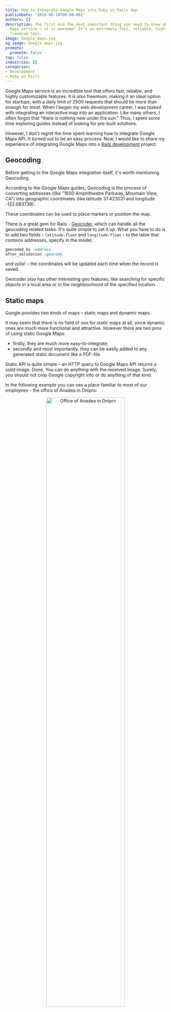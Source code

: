```yaml
---
title: How to Integrate Google Maps into Ruby on Rails App
publishDate: '2016-08-10T00:00:00Z'
authors: []
description: The first and the most important thing you need to know about Google
  Maps service – it is awesome! It's an extremely fast, reliable, highly customizable
  freemium tool.
image: Google_maps.jpg
og_image: Google_maps.jpg
promote:
  promote: false
top: false
industries: []
categories:
- Development
- Ruby on Rails
---
```


Google Maps service is an incredible tool that offers fast, reliable, and highly customizable features. It is also freemium, making it an ideal option for startups, with a daily limit of 2500 requests that should be more than enough for most. When I began my web development career, I was tasked with integrating an interactive map into an application. Like many others, I often forgot that "there is nothing new under the sun." Thus, I spent some time exploring guides instead of looking for pre-built solutions.

However, I don't regret the time spent learning how to integrate Google Maps API. It turned out to be an easy process. Now, I would like to share my experience of integrating Google Maps into a [Rails development](/services/web-development/ruby-on-rails-development) project.

## Geocoding

Before getting to the Google Maps integration itself, it's worth mentioning Geocoding.

According to the Google Maps guides, Geocoding is the process of converting addresses (like "1600 Amphitheatre Parkway, Mountain View, CA") into geographic coordinates (like latitude 37.423021 and longitude -122.083739).

These coordinates can be used to place markers or position the map.

There is a great gem for Rails - [Geocoder](https://github.com/alexreisner/geocoder), which can handle all the geocoding related tasks. It's quite simple to set it up. What you have to do is to add two fields - `latitude:float` and `longitude:float` - to the table that contains addresses, specify in the model:

```ruby
geocoded_by :address
after_validation :geocode
```
and voila! – the coordinates will be updated each time when the record is saved.

Geocoder also has other interesting geo features, like searching for specific objects in a local area or in the neighbourhood of the specified location.

## Static maps

Google provides two kinds of maps – static maps and dynamic maps.

It may seem that there is no field of use for static maps at all, since dynamic ones are much more functional and attractive. However there are two pros of using static Google Maps:
* firstly, they are much more easy-to-integrate;
* secondly and most importantly, they can be easily added to any generated static document like a PDF-file.

Static API is quite simple – an HTTP query to Google Maps API returns a solid image. Done. You can do anything with the received image. Surely, you should not crop Google copyright info or do anything of that kind.

In the following example you can see a place familiar to most of our employees - the office of Anadea in Dnipro:

<center><img src="Anadea-Dnepr.png" alt="Office of Anadea in Dnipro" style="width: 70%;"></center>

Here is the same place, but with a deeper zoom:

<center><img src="Anadea-Dnepr-closer.png" alt="Office of Anadea in Dnipro" style="width: 70%;"></center>

And once again, the same place, but this time as a panoramic view (made by a related Google Maps service called Street View):

<center><img src="Anadea-Dnepr-streetview.jpg" alt="Office of Anadea in Dnipro" style="width: 70%;"></center>

The list of available parameters can be found [here](https://developers.google.com/maps/documentation/maps-static/overview).

It is obvious that the first iteration of static Google Map integration includes just writing a single method of a single helper, something like:

```ruby
def google_map(center)
 "https://maps.googleapis.com/maps/api/staticmap?center=#{center}&size=300x300&zoom=17"
end
```

where as a `center` parameter you can pass a street address or a pair of coordinates.

Then from the view it can be accessed by calling:

```
image_tag google_map(center: location.address)
```

or

```
image_tag google_map(center: [ location.latitude, location.longitude ].join(','))
```

It's clear that in real apps the parameters should not be a kind of "magic numbers". They can be either explicitly passed to the helper method or stored in the setting file.

That is all as for the static maps integration.

## Embedded maps

Google Maps Embed API is quite similar to the static API.

With a single HTTP request you can easily add an interactive map to your app. It can be embedded by adding an iframe and specifying the Google Maps Embed API URL as the `src` attribute:

```
<iframe width="300" height="300" frameborder="0" style="border:0"
 src="https://www.google.com/maps/embed/v1/place?key=YOUR_API_KEY&q=ADDRESS_OR_COORDINATES"
 allowfullscreen>
</iframe>
```

This allows you to get the basic Google Maps functionality extremely quickly and easily.

Surely, in a real application this code should be moved to the helper, slightly polished and improved but the integration still remains very simple.

More information on Google Embed API can be found [here](https://developers.google.com/maps/documentation/embed/get-started).

## Dynamic maps (JS)

It is still easy!

The first thing you have to do is to append Google Maps Scripts with the `<script>` tag:

```
<script src="https://maps.googleapis.com/maps/api/js?key=YOUR_API_KEY async defer></script>
```

Secondly, you need to add a `div` with a specific id (i.e `map`) to a page. JS scripts will use this id to identify where the map should be drawn.

Thirdly, you can start studying the Google Maps guide and adding new abilities to your interactive map.

An example: let's assume that there are several tabs in our app and each tab contains a map of the same area but with a different set of markers. By clicking on any marker the map should be centered on it and zoomed in.

Below you can find a CoffeeScript code for implementation of the required functionality.

```
class GoogleMap
 # defaults
 zoom =
  initialView: 15
  closeView: 18
 markers = []
 map = undefined

 constructor: (home) ->
  # set map center and view options
  lat = home["lat"]
  lon = home["lon"]
  myLatlng = new google.maps.LatLng(lat, lon)
  mapOptions =
   zoom: zoom.initialView
   center: myLatlng

  # create map
  map = new google.maps.Map(document.getElementById("map"), mapOptions)

 addMarker: (location, title) ->
  # create marker and add it to the array of markers
  marker = new google.maps.Marker(
   position: location,
   title: title,
   map: map
  )
  markers.push marker

  # add event listener - change zoom and center position on marker click
  google.maps.event.addListener marker, "click", ->
   map.setZoom zoom.closeView
   map.setCenter marker.getPosition()

 addMarkers: (markerList) ->
  # add all markers
  _.each markerList, (marker) =>
   position = new google.maps.LatLng marker["lat"], marker["lon"]
   title = "#{marker['full_address']}"
   @addMarker position, title

 drawMarkers: (map) ->
  # draw markers
  _.each markers, (marker) ->
   marker.setMap map
   # IMPORTANT: calling setMap method on marker will draw this marker, calling setMap with null parameter will erase it

 showMarkers: ->
  @setAllMap map

 hideMarkers: ->
  @setAllMap null

 removeListeners: ->
  _.each markers, (marker) ->
   google.maps.event.clearInstanceListeners(marker)

 deleteMarkers: ->
  @hideMarkers()
  @removeListeners()
  markers = []

app.google or= { classes: {} }
app.google.classes.GoogleMap = GoogleMap
```

This class then can be used in the code as follows:

```
$ ->
 { GoogleMap } = app.google.classes

 googleMap = new GoogleMap($('[data-map]:eq(0)').data('home'))
 googleMap.placeMarkers($("[data-map]:eq(0)").data("markers-list"))

 $(document).on 'click', '[data-tab]', ->
  googleMap.deleteMarkers()
  googleMap.placeMarkers($("[data-map]:eq($(@).index())").data("markers-list"))
```

It is not so easy anymore, but still readable, isn't it?

## Rails gems and JS plugins

Naturally, one of the most burning questions asked by RoR developers when they want to integrate Google Maps is if they can use all cool Google Maps features without writing JavaScript code at all.

Well, there is a couple of gems that attempt to help you to do this.

The first and the most well-known one is the [Google-Maps-for-Rails](https://github.com/apneadiving/Google-Maps-for-Rails) gem. Frankly speaking, this gem strongly reminds me of an old folk story about [Stone Soup](https://en.wikipedia.org/wiki/Stone_Soup). The gem itself is playing the role of the stone and all the JS code pieces, which you need to add to customize your map, are playing the roles of carrots, potatoes, meat, seasonings and other ingredients.

Another thing is the [GoogleMaps](https://github.com/9peso/google_maps) gem, which tries hard to make all this in the [Rails](https://anadea.info/blog/the-ruby-on-rails-development-company-you-want-to-work-with) way and adds all basic JS scripts by itself. However, integrating google maps with this gem is not without flaws either.

Things are getting worse, when you need to add some interactions with the map. You can not handle it without adding JS scripts and this significantly reduces the value of all the attempts to build up such functionality as gems.

So, after all, the answer is no, you can not add a fully-functional dynamic map without JS coding.

As for the JS plugins – most of them are just the code copy/pasted from Google Maps, sometimes slightly reorganised.

Here is the list of the most attractive plugins:

* [gmap3](https://gmap3.net/),
* [gmaps.js](https://hpneo.dev/gmaps/).

So, I haven't found any pros of using gems. The only benefit of using plugins is that all scripts are already applied, so you can start working with the map immediately and don't need additional time to implement basic functionality.

An argument against both gems and plugins is the fact that you have to build the application logic on the basis of their syntax and you should learn this syntax beforehand. Moreover, if Google changes the Google Maps API, you will have to wait until an updated version of the gem or plugin is released or integrate the maps manually, which was exactly what you tried to avoid.

## To summarize

Creating a method for integrating static and embedded maps is a straightforward task, and there is no need to look for pre-made solutions.

Dynamic maps integration may be more complex, but it should not discourage you from attempting to integrate them from scratch, for the following reasons:
* this will help you to deeply understand their API and capabilities, which will certainly come in handy in the future;
* this will not take more time than the integration through turnkey solutions;
* this will release you from spending time looking for a better solution;
* this will free you from studying (potentially awkward) syntax created by someone else;
* this will improve your front-end skills;
* and finally, it is interesting.

And yes, the code you wrote can be easily used in a new project or even become the basis for you own plugins. So, who knows, maybe someday an article about your own turnkey solution will appear!
